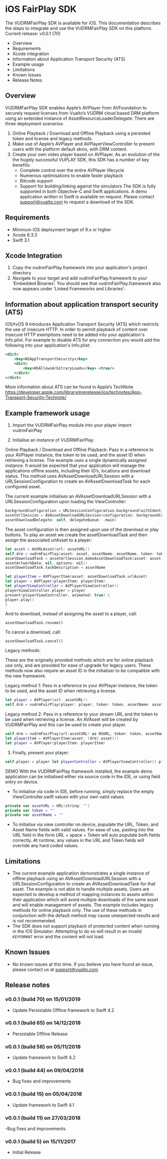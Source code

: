 # iOS FairPlay SDK

The VUDRMFairPlay SDK is available for iOS. This documentation describes the steps to integrate and use the VUDRMFairPlay SDK on this platform.
Current release: v0.0.1 (70)

- Overview
- Requirements
- Xcode integration
- Information about Application Transport Security (ATS)
- Example usage
- Limitations
- Known Issues
- Release Notes

## Overview

VUDRMFairPlay SDK enables Apple’s AVPlayer from AVFoundation to securely request licenses from Vualto’s VUDRM cloud based DRM platform using an extended instance of AssetResourceLoaderDelegate.
There are three deployment scenarios:

1. Online Playback / Download and Offline Playback using a persisted token and license and legacy methods.
2. Make use of Apple’s AVPlayer and AVPlayerViewController to present users with the platform
   default skins, with DRM content.
3. Create your own video player based on AVPlayer.
   As an evolution of the the hugely successful VUPLAY SDK, this SDK has a number of key benefits:
   - Complete control over the entire AVPlayer lifecycle
   - Numerous optimisations to enable faster playback
   - Bitcode support
   - Support for building/linking against the simulators
     The SDK is fully supported in both Objective-C and Swift applications. A demo application written in Swift is available on request.
     Please contact [support@vualto.com](support@vualto.com) to request a download of the SDK.

## Requirements

- Minimum iOS deployment target of 9.x or higher
- Xcode 8.3.3
- Swift 3.1

## Xcode Integration

1. Copy the vudrmFairPlay.framework into your application's project directory
2. Navigate to your target and add vudrmFairPlay.framework to your ‘Embedded Binaries’. You should see that vudrmFairPlay.framework also now appears under ‘Linked Frameworks and Libraries’:

## Information about application transport security (ATS)

iOS/tvOS 9 introduces Application Transport Security (ATS) which restricts the use of insecure HTTP.
In order to permit playback of content over insecure HTTP exemptions need to be added into your application's Info.plist. For example to disable ATS for any connection you would add the following into your application's Info.plist:

```xml
<dict>
    <key>NSAppTransportSecurity</key>
    <dict>
        <key>NSAllowsArbitraryLoads</key> <true/>
    </dict>
</dict>
```

More information about ATS can be found in Apple’s TechNote https://developer.apple.com/library/prerelease/ios/technotes/App-Transport-Security-Technote/

## Example framework usage

1. Import the VUDRMFairPlay module into your player import vudrmFairPlay

2. Initialise an instance of VUDRMFairPlay:

Online Playback / Download and Offline Playback:
Pass in a reference to your AVPlayer instance, the token to be used, and the asset ID when retrieving a license.
The example uses a single dynamically assigned instance. It would be expected that your application will manage the applications offline assets, including their ID’s, locations and download status. This method uses AVAssetDownloadURLSession with a URLSessionConfiguration to create an AVAssetDownloadTask for each configured asset.

The current example initialises an AVAssetDownloadURLSession with a URLSessionConfiguration upon
loading the ViewController:

```swift
backgroundConfiguration = URLSessionConfiguration.background(withIdentifier: "AssetDownloadConfigurationIdentifier")
assetUrlSession = AVAssetDownloadURLSession(configuration: backgroundConfiguration!,
assetDownloadDelegate: self, delegateQueue: .main)
```

The asset configuration is then assigned upon use of the download or
play buttons. To play an asset we create the assetDownloadTask and then assign the associated urlAsset to a player:

```swift
let asset = AVURLAsset(url: assetURL!)
self.drm = vudrmFairPlay(asset: asset, assetName: assetName, token: token)
assetDownloadTask = assetUrlSession.makeAssetDownloadTask(asset: asset, assetTitle: assetName,
assetArtworkData: nil, options: nil)!
assetDownloadTask.taskDescription = assetName

let playerItem = AVPlayerItem(asset: assetDownloadTask.urlAsset)
let player = AVPlayer(playerItem: playerItem)
let playerViewController = AVPlayerViewController()
playerViewController.player = player
present(playerViewController, animated: true) {
player.play()
}
```

And to download, instead of assigning the asset to a player, call:

`assetDownloadTask.resume()`

To cancel a download, call:

`assetDownloadTask.cancel()`

Legacy methods:

These are the originally provided methods which are for online playback use only, and are provided for ease of upgrade for legacy users. These methods now also require an asset ID in the initialiser to be compatible with the new framework.

Legacy method 1: Pass in a reference to your AVPlayer instance, the token to be used, and the asset ID when retrieving a license.

```swift
let player = AVPlayer(url: assetURL!)
self.drm = vudrmFairPlay(player: player, token: token, assetName: assetName)
```

Legacy method 2: Pass in a reference to your stream URL and the token to be used when retrieving a license. An AVAsset will be created by VUDRMFairPlay and this can be used to create your player.

```swift
self.drm = vudrmFairPlay(url:assetURL! as NSURL, token: token, assetName: assetName)
let playerItem = AVPlayerItem(asset: (drm?.asset)!)
let player = AVPlayer(playerItem: playerItem)
```

3. Finally, present your player:

```swift
self.player = player let playerController = AVPlayerViewController() playerController.delegate = self as? AVPlayerViewControllerDelegate self.present(playerController, animated: true, completion: nil) playerController.view.frame = self.view.frame playerController.player = self.player player.play()
```

DEMO
With the VUDRMFairPlay framework installed, the example demo application can be initialised either via source code in the IDE, or using field entry on device.

- To initialise via code in IDE, before running, simply replace the empty ViewController.swift values with your own valid values.

```swift
private var assetURL = URL(string: "")
private var token = ""
private var assetName = ""
```

- To initialise via view controller on device, populate the URL, Token, and Asset Name fields with valid values. For ease of use, pasting into the URL field in the form URL + space + Token will auto populate both fields correctly. At runtime, any values in the URL and Token fields will override any hard coded values.

## Limitations

- The current example application demonstrates a single instance of offline playback using an AVAssetDownloadURLSession with a URLSessionConfiguration to create an AVAssetDownloadTask for that asset. The example is not able to handle multiple assets. Users are expected to develop a method of mapping instances to assets within their application which will avoid multiple downloads of the same asset and will enable management of assets.
  The example includes legacy methods for online playback only. The use of these methods in conjunction with the default method may cause unexpected results and is not recommended.
- The SDK does not support playback of protected content when running in the iOS Simulator. Attempting to do so will result in an invalid `KEYFORMAT` error and the content will not load.

## Known Issues

- No known issues at this time. If you believe you have found an issue, please contact us at support@vualto.com

## Release notes

### v0.0.1 (build 70) on 15/01/2019

- Update Persistable Offline framework to Swift 4.2

### v0.0.1 (build 65) on 14/12/2018

- Persistable Offline Release

### v0.0.1 (build 58) on 05/11/2018

- Update framework to Swift 4.2

### v0.0.1 (build 44) on 09/04/2018

- Bug fixes and improvements

### v0.0.1 (build 15) on 05/04/2018

- Update framework to Swift 4.1

### v0.0.1 (build 11) on 27/03/2018

-Bug fixes and improvements

### v0.0.1 (build 5) on 15/11/2017

- Initial Release
